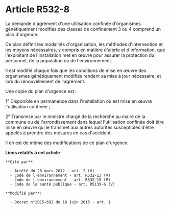 # Article R532-8

La demande d'agrément d'une utilisation confinée d'organismes génétiquement modifiés des classes de confinement 3 ou 4
comprend un plan d'urgence. 

Ce plan définit les modalités d'organisation, les méthodes d'intervention et les moyens nécessaires, y compris en matière
d'alerte et d'information, que l'exploitant de l'installation met en œuvre pour assurer la protection     du personnel, de la
population ou de l'environnement. 

Il est modifié chaque fois que les conditions de mise en œuvre des organismes génétiquement modifiés rendent sa mise à jour
nécessaire, et lors du renouvellement de l'agrément. 

Une copie du plan d'urgence est : 

1° Disponible en permanence dans l'installation où est mise en œuvre l'utilisation confinée ; 

2° Transmise par le ministre chargé de la recherche au maire de la commune ou de l'arrondissement dans lequel l'utilisation
confinée doit être mise en œuvre qui le transmet aux autres autorités susceptibles d'être appelés à prendre des mesures en
cas d'accident. 

Il en est de même des modifications de ce plan d'urgence.

**Liens relatifs à cet article**

	**Cité par**:

	  - Arrêté du 28 mars 2012 - art. 2 (V)
	  - Code de l'environnement - art. R532-13 (V)
	  - Code de l'environnement - art. R532-15 (M)
	  - Code de la santé publique - art. R5139-6 (V)

	**Modifié par**:

	  - Décret n°2015-692 du 18 juin 2015 - art. 1
